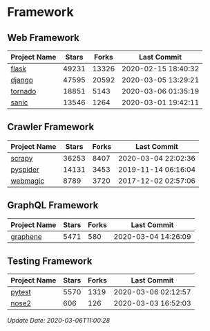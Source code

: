 # Framework

## Web Framework

| Project Name | Stars | Forks | Last Commit |
| ------------ | ----- | ----- | ----------- |
| [flask](https://github.com/pallets/flask) | 49231 | 13326 | 2020-02-15 18:40:32 |
| [django](https://github.com/django/django) | 47595 | 20592 | 2020-03-05 13:29:21 |
| [tornado](https://github.com/tornadoweb/tornado) | 18851 | 5143 | 2020-03-06 01:35:19 |
| [sanic](https://github.com/huge-success/sanic) | 13546 | 1264 | 2020-03-01 19:42:11 |

## Crawler Framework

| Project Name | Stars | Forks | Last Commit |
| ------------ | ----- | ----- | ----------- |
| [scrapy](https://github.com/scrapy/scrapy) | 36253 | 8407 | 2020-03-04 22:02:36 |
| [pyspider](https://github.com/binux/pyspider) | 14131 | 3453 | 2019-11-14 06:16:04 |
| [webmagic](https://github.com/code4craft/webmagic) | 8789 | 3720 | 2017-12-02 02:57:06 |

## GraphQL Framework

| Project Name | Stars | Forks | Last Commit |
| ------------ | ----- | ----- | ----------- |
| [graphene](https://github.com/graphql-python/graphene) | 5471 | 580 | 2020-03-04 14:26:09 |

## Testing Framework

| Project Name | Stars | Forks | Last Commit |
| ------------ | ----- | ----- | ----------- |
| [pytest](https://github.com/pytest-dev/pytest) | 5570 | 1319 | 2020-03-06 02:12:57 |
| [nose2](https://github.com/nose-devs/nose2) | 606 | 126 | 2020-03-03 16:52:03 |

*Update Date: 2020-03-06T11:00:28*